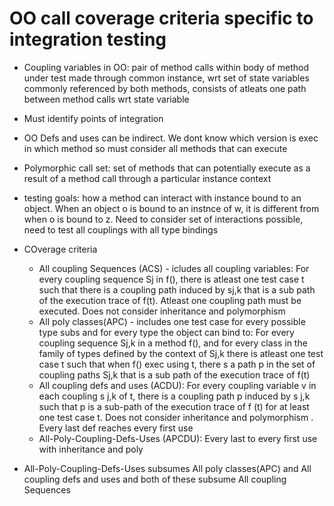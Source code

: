 # OO call coverage criteria specific to integration testing  
* Coupling variables in OO: pair of method calls within body of method under test made through common instance, wrt set of state variables commonly referenced by both methods, consists of atleats one path between method calls wrt state variable  
* Must identify points of integration  
* OO Defs and uses can be indirect. We dont know which version is exec in which method so must consider all methods that can execute  
* Polymorphic call set: set of methods that can potentially execute as a result of a method call through a particular instance context  
* testing goals: how a method can interact with instance bound to an object. When an object o is bound to an instnce of w, it is different from when o is bound to z. Need to consider set of interactions possible, need to test all couplings with all type bindings  
* COverage criteria  
  * All coupling Sequences (ACS) - icludes all coupling variables: For every coupling sequence Sj in f(), there is atleast one test case t such that there is a coupling path induced by sj,k that is a sub path of the execution trace of f(t). Atleast one coupling path must be executed. Does not consider inheritance and polymorphism  
  * All poly classes(APC) - includes one test case for every possible type subs and for every type the object can bind to: For every coupling sequence Sj,k in a method f(), and for every class in the family of types defined by the context of Sj,k there is atleast one test case t such that when f() exec using t, there s a path p in the set of coupling paths Sj,k that is a sub path of the execution trace of f(t)  
  * All coupling defs and uses (ACDU): For every coupling variable v in each coupling s j,k of t, there is a coupling path p induced by s j,k such that p is a sub-path of the execution trace of f (t) for at least one test case t. Does not consider inheritance and polymorphism . Every last def reaches every first use  
  * All-Poly-Coupling-Defs-Uses (APCDU): Every last to every first use with inheritance and poly  
    
* All-Poly-Coupling-Defs-Uses subsumes All poly classes(APC) and All coupling defs and uses and both of these subsume All coupling Sequences  
    
